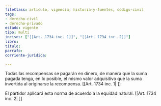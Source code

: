 ```yaml
---
fileClass: articulo, vigencia, historia-y-fuentes, codigo-civil
tags:
- derecho-civil
- derecho-privado
estado: vigente
tipo: multi
incisos: ["[[Art. 1734 inc. 1]]", "[[Art. 1734 inc. 2]]"]
libro:
titulo:
parrafo:
corriente-juridica:

---
```

Todas las recompensas se pagarán en dinero, de manera que la suma pagada tenga, en lo posible, el mismo valor adquisitivo que la suma invertida al originarse la recompensa. [[Art. 1734 inc. 1| ]]

El partidor aplicará esta norma de acuerdo a la equidad natural. [[Art. 1734 inc. 2| ]]